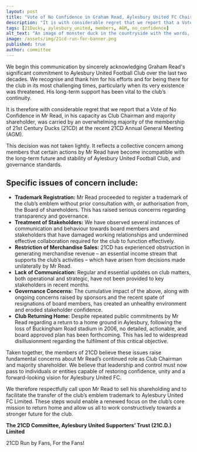 ```yaml
---
layout: post
title: "Vote of No Confidence in Graham Read, Aylesbury United FC Chairman and Majority Shareholder"
description: "It is with considerable regret that we report that a Vote of No Confidence in Mr Read, in his capacity as Aylesbury United Club Chairman and majority shareholder."
tags: [21Ducks, aylesbury_united, members, AGM, no_confidence]
alt_text: "An image of monster duck in the countryside with the words, 21cd run by fans, for fans."
image: /assets/img/21cd-run-for-banner.png
published: true
author: committee
---
```

We begin this communication by sincerely acknowledging Graham Read's significant commitment to Aylesbury United Football Club over the last two decades. We recognise and thank him for his efforts and for being there for the club in its most challenging times, particularly when its very existence was threatened. His long-term support has been vital to the club’s continuity.
 
It is therefore with considerable regret that we report that a Vote of No Confidence in Mr Read, in his capacity as Club Chairman and majority shareholder, was carried by an overwhelming majority of the membership of 21st Century Ducks (21CD) at the recent 21CD Annual General Meeting (AGM).
 
This decision was not taken lightly. It reflects a collective concern among members that certain actions by Mr Read have become incompatible with the long-term future and stability of Aylesbury United Football Club, and governance standards.
 
## Specific issues of concern include:
 
- **Trademark Registration:** Mr Read proceeded to register a trademark of the club’s emblem without prior consultation with, or authorisation from, the Board of shareholders. This has raised serious concerns regarding transparency and governance.
- **Treatment of Stakeholders:** We have observed several instances of communication and behaviour towards board members and stakeholders that have damaged working relationships and undermined effective collaboration required for the club to function effectively.
- **Restriction of Merchandise Sales:** 21CD has experienced obstruction in generating merchandise revenue – an essential income stream that supports the club’s activities – which have arisen from decisions made unilaterally by Mr Read.
- **Lack of Communication:** Regular and essential updates on club matters, both operational and strategic, have not been provided to key stakeholders in recent months.
- **Governance Concerns:** The cumulative impact of the above, along with ongoing concerns raised by sponsors and the recent spate of resignations of board members, has created an unhealthy environment and eroded stakeholder confidence.
- **Club Returning Home:** Despite repeated public commitments by Mr Read regarding a return to a home ground in Aylesbury, following the loss of Buckingham Road stadium in 2006, no detailed, actionable, and board approved plan has been forthcoming. This has led to widespread disillusionment regarding the fulfilment of this critical objective.
 
Taken together, the members of 21CD believe these issues raise fundamental concerns about Mr Read’s continued role as Club Chairman and majority shareholder. We believe that leadership and control must now pass to individuals or entities capable of restoring confidence, unity and a forward-looking vision for Aylesbury United FC.
 
We therefore respectfully call upon Mr Read to sell his shareholding and to facilitate the transfer of the club’s emblem trademark to Aylesbury United FC Limited. These steps would enable a renewed focus on the club’s core mission to return home and allow us all to work constructively towards a stronger future for the club.
 
**The 21CD Committee, Aylesbury United Supporters’ Trust (21C.D.) Limited**

21CD Run by Fans, For the Fans!
